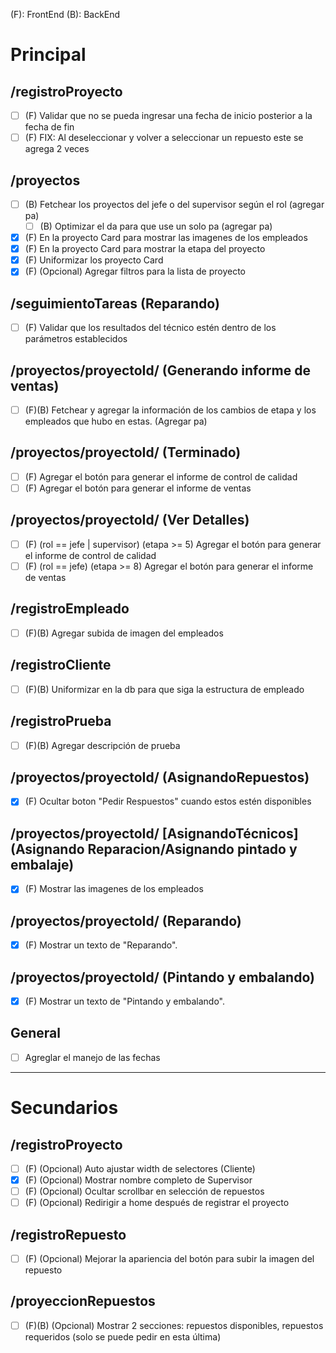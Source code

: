 (F): FrontEnd
(B): BackEnd

# Principal

## /registroProyecto

- [ ] (F) Validar que no se pueda ingresar una fecha de inicio posterior a la fecha de fin
- [ ] (F) FIX: Al deseleccionar y volver a seleccionar un repuesto este se agrega 2 veces

## /proyectos

- [ ] (B) Fetchear los proyectos del jefe o del supervisor según el rol (agregar pa)
	- [ ] (B) Optimizar el da para que use un solo pa (agregar pa)
- [X] (F) En la proyecto Card para mostrar las imagenes de los empleados
- [X] (F) En la proyecto Card para mostrar la etapa del proyecto
- [X] (F) Uniformizar los proyecto Card
- [X] (F) (Opcional) Agregar filtros para la lista de proyecto

## /seguimientoTareas (Reparando)

- [ ] (F) Validar que los resultados del técnico estén dentro de los parámetros establecidos

## /proyectos/proyectoId/ (Generando informe de ventas)

- [ ] (F)(B) Fetchear y agregar la información de los cambios de etapa y los empleados que hubo en estas. (Agregar pa)

## /proyectos/proyectoId/ (Terminado)

- [ ] (F) Agregar el botón para generar el informe de control de calidad
- [ ] (F) Agregar el botón para generar el informe de ventas

## /proyectos/proyectoId/ (Ver Detalles)

- [ ] (F) (rol == jefe | supervisor) (etapa >= 5) Agregar el botón para generar el informe de control de calidad
- [ ] (F) (rol == jefe) (etapa >= 8) Agregar el botón para generar el informe de ventas

## /registroEmpleado

- [ ] (F)(B) Agregar subida de imagen del empleados

## /registroCliente

- [ ] (F)(B) Uniformizar en la db para que siga la estructura de empleado

## /registroPrueba

- [ ] (F)(B) Agregar descripción de prueba

## /proyectos/proyectoId/ (AsignandoRepuestos)

- [X] (F) Ocultar boton "Pedir Respuestos" cuando estos estén disponibles

## /proyectos/proyectoId/ [AsignandoTécnicos] (Asignando Reparacion/Asignando pintado y embalaje)

- [X] (F) Mostrar las imagenes de los empleados

## /proyectos/proyectoId/ (Reparando)

- [X] (F) Mostrar un texto de "Reparando".

## /proyectos/proyectoId/ (Pintando y embalando)

- [X] (F) Mostrar un texto de "Pintando y embalando".

## General

- [ ] Agreglar el manejo de las fechas

---

# Secundarios

## /registroProyecto

- [ ] (F) (Opcional) Auto ajustar width de selectores (Cliente)
- [X] (F) (Opcional) Mostrar nombre completo de Supervisor
- [ ] (F) (Opcional) Ocultar scrollbar en selección de repuestos
- [ ] (F) (Opcional) Redirigir a home después de registrar el proyecto

## /registroRepuesto

- [ ] (F) (Opcional) Mejorar la apariencia del botón para subir la imagen del repuesto

## /proyeccionRepuestos

- [ ] (F)(B) (Opcional) Mostrar 2 secciones: repuestos disponibles, repuestos requeridos (solo se puede pedir en esta última)

